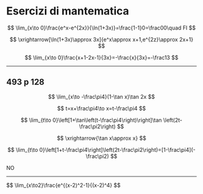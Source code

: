 # Esercizi di mantematica

$$
\lim_{x\to 0}\frac{e^x-e^{2x}}{\ln(1+3x)}=\frac{1-1}0=\frac00\quad FI
$$

$$
\xrightarrow[\ln(1+3x)\approx 3x]{e^x\approx x+1,e^{2z}\approx 2x+1}
$$

$$
\lim_{x\to 0}\frac{x+1-2x-1}{3x}=-\frac{x}{3x}=-\frac13
$$

---
## 493 p 128
$$
\lim_{x\to -\frac\pi4}(1-\tan x)\tan 2x
$$

$$
t=x+\frac\pi4\to x=t-\frac\pi4
$$

$$
\lim_{t\to 0}\left[1+\tan\left(t-\frac\pi4\right)\right]\tan \left(2t-\frac\pi2\right)
$$

$$
\xrightarrow{\tan x\approx x}
$$


$$
\lim_{t\to 0}\left[1+t-\frac\pi4\right]\left(2t-\frac\pi2\right)=[1-\frac\pi4](-\frac\pi2)
$$

NO


---


$$
\lim_{x\to2}\frac{e^{(x-2)^2-1}{(x-2)^4}
$$
<!--stackedit_data:
eyJoaXN0b3J5IjpbLTEzODAwNjk4NDZdfQ==
-->
